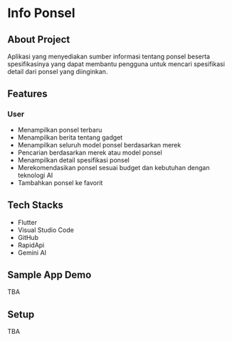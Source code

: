# Info Ponsel

## About Project
Aplikasi yang menyediakan sumber informasi tentang ponsel beserta spesifikasinya yang dapat membantu pengguna untuk mencari spesifikasi detail dari ponsel yang diinginkan.

## Features

### User
-   Menampilkan ponsel terbaru
- 	Menampilkan berita tentang gadget
-   Menampilkan seluruh model ponsel berdasarkan merek
-   Pencarian berdasarkan merek atau model ponsel
-   Menampilkan detail spesifikasi ponsel
-   Merekomendasikan ponsel sesuai budget dan kebutuhan dengan teknologi AI 
-   Tambahkan ponsel ke favorit

## Tech Stacks
- Flutter
- Visual Studio Code
- GitHub
- RapidApi
- Gemini AI

## Sample App Demo
TBA

## Setup 
TBA
